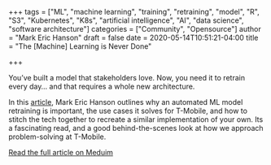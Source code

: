 
+++
tags = ["ML", "machine learning", "training", "retraining", "model", "R", "S3", "Kubernetes", "K8s", "artificial intelligence", "AI", "data science", "software architecture"]
categories = ["Community", "Opensource"]
author = "Mark Eric Hanson"
draft = false
date =  2020-05-14T10:51:21-04:00
title = "The [Machine] Learning is Never Done"

+++

You’ve built a model that stakeholders love.
Now, you need it to retrain every day… and that
requires a whole new architecture.

In this [article](https://medium.com/tmobile-tech/retraining-is-the-only-constant-or-the-machine-learning-is-never-done-28e386cf763d),
Mark Eric Hanson outlines why an automated ML model retraining is important,
the use cases it solves for T-Mobile, and how to stitch the tech together
to recreate a similar implementation of your own. Its a fascinating read, and a good
behind-the-scenes look at how we approach problem-solving at T-Mobile.

[Read the full article on Meduim](https://medium.com/tmobile-tech/retraining-is-the-only-constant-or-the-machine-learning-is-never-done-28e386cf763d)
